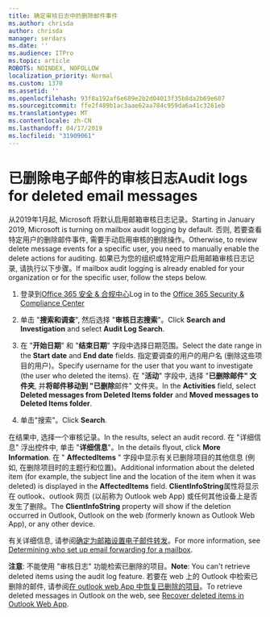 ```yaml
---
title: 确定审核日志中的删除邮件事件
ms.author: chrisda
author: chrisda
manager: serdars
ms.date: ''
ms.audience: ITPro
ms.topic: article
ROBOTS: NOINDEX, NOFOLLOW
localization_priority: Normal
ms.custom: 1370
ms.assetid: ''
ms.openlocfilehash: 93f8a192af6e689e2b2d04013f35b8da2b69e607
ms.sourcegitcommit: ffe2f489b1ac3aae62aa784c959da6a41c3261eb
ms.translationtype: MT
ms.contentlocale: zh-CN
ms.lasthandoff: 04/17/2019
ms.locfileid: "31909061"
---
```

# <a name="audit-logs-for-deleted-email-messages"></a><span data-ttu-id="0ae02-102">已删除电子邮件的审核日志</span><span class="sxs-lookup"><span data-stu-id="0ae02-102">Audit logs for deleted email messages</span></span>

<span data-ttu-id="0ae02-103">从2019年1月起, Microsoft 将默认启用邮箱审核日志记录。</span><span class="sxs-lookup"><span data-stu-id="0ae02-103">Starting in January 2019, Microsoft is turning on mailbox audit logging by default.</span></span> <span data-ttu-id="0ae02-104">否则, 若要查看特定用户的删除邮件事件, 需要手动启用审核的删除操作。</span><span class="sxs-lookup"><span data-stu-id="0ae02-104">Otherwise, to review delete message events for a specific user, you need to manually enable the delete actions for auditing.</span></span> <span data-ttu-id="0ae02-105">如果已为您的组织或特定用户启用邮箱审核日志记录, 请执行以下步骤。</span><span class="sxs-lookup"><span data-stu-id="0ae02-105">If mailbox audit logging is already enabled for your organization or for the specific user, follow the steps below.</span></span>

1. <span data-ttu-id="0ae02-106">登录到[Office 365 安全 & 合规中心](https://protection.office.com/)</span><span class="sxs-lookup"><span data-stu-id="0ae02-106">Log in to the [Office 365 Security & Compliance Center](https://protection.office.com/)</span></span>

2. <span data-ttu-id="0ae02-107">单击 "**搜索和调查**", 然后选择 "**审核日志搜索**"。</span><span class="sxs-lookup"><span data-stu-id="0ae02-107">Click **Search and Investigation** and select **Audit Log Search**.</span></span>

3. <span data-ttu-id="0ae02-108">在 "**开始日期**" 和 "**结束日期**" 字段中选择日期范围。</span><span class="sxs-lookup"><span data-stu-id="0ae02-108">Select the date range in the **Start date** and **End date** fields.</span></span> <span data-ttu-id="0ae02-109">指定要调查的用户的用户名 (删除这些项目的用户)。</span><span class="sxs-lookup"><span data-stu-id="0ae02-109">Specify username for the user that you want to investigate (the user who deleted the items).</span></span> <span data-ttu-id="0ae02-110">在 "**活动**" 字段中, 选择 "**已删除邮件" 文件夹**, 并**将邮件移动到 "已删除**邮件" 文件夹。</span><span class="sxs-lookup"><span data-stu-id="0ae02-110">In the **Activities** field, select **Deleted messages from Deleted Items folder** and **Moved messages to Deleted Items folder**.</span></span>

4. <span data-ttu-id="0ae02-111">单击"搜索"。</span><span class="sxs-lookup"><span data-stu-id="0ae02-111">Click **Search**.</span></span>

<span data-ttu-id="0ae02-112">在结果中, 选择一个审核记录。</span><span class="sxs-lookup"><span data-stu-id="0ae02-112">In the results, select an audit record.</span></span> <span data-ttu-id="0ae02-113">在 "详细信息" 浮出控件中, 单击 "**详细信息**"。</span><span class="sxs-lookup"><span data-stu-id="0ae02-113">In the details flyout, click **More Information**.</span></span> <span data-ttu-id="0ae02-114">在 " **AffectedItems** " 字段中显示有关已删除项目的其他信息 (例如, 在删除项目时的主题行和位置)。</span><span class="sxs-lookup"><span data-stu-id="0ae02-114">Additional information about the deleted item (for example, the subject line and the location of the item when it was deleted) is displayed in the **AffectedItems** field.</span></span> <span data-ttu-id="0ae02-115">**ClientInfoString**属性将显示在 outlook、outlook 网页 (以前称为 Outlook web App) 或任何其他设备上是否发生了删除。</span><span class="sxs-lookup"><span data-stu-id="0ae02-115">The **ClientInfoString** property will show if the deletion occurred in Outlook, Outlook on the web (formerly known as Outlook Web App), or any other device.</span></span>

<span data-ttu-id="0ae02-116">有关详细信息, 请参阅[确定为邮箱设置电子邮件转发](https://docs.microsoft.com/office365/securitycompliance/auditing-troubleshooting-scenarios#determining-if-a-user-deleted-email-items)。</span><span class="sxs-lookup"><span data-stu-id="0ae02-116">For more information, see [Determining who set up email forwarding for a mailbox](https://docs.microsoft.com/office365/securitycompliance/auditing-troubleshooting-scenarios#determining-if-a-user-deleted-email-items).</span></span>

<span data-ttu-id="0ae02-117">**注意**: 不能使用 "审核日志" 功能检索已删除的项目。</span><span class="sxs-lookup"><span data-stu-id="0ae02-117">**Note**: You can't retrieve deleted items using the audit log feature.</span></span> <span data-ttu-id="0ae02-118">若要在 web 上的 Outlook 中检索已删除的邮件, 请参阅[在 outlook web App 中恢复已删除的项目](https://support.office.com/article/C3D8FC15-EEEF-4F1C-81DF-E27964B7EDD4)。</span><span class="sxs-lookup"><span data-stu-id="0ae02-118">To retrieve deleted messages in Outlook on the web, see [Recover deleted items in Outlook Web App](https://support.office.com/article/C3D8FC15-EEEF-4F1C-81DF-E27964B7EDD4).</span></span>
